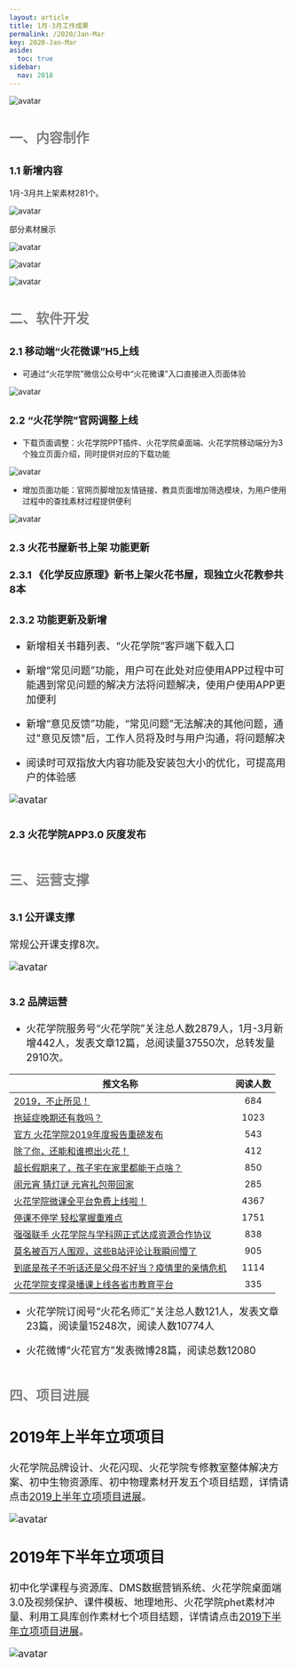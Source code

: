 ```yaml
---
layout: article
title: 1月-3月工作成果
permalink: /2020/Jan-Mar
key: 2020-Jan-Mar
aside:
  toc: true
sidebar:
  nav: 2018
---
```


<bro/><bro/>

![avatar](images/20191200.png)

# <font size="5" color="gray">一、内容制作</font>

## <font size="4" >1.1 新增内容</font>

1月-3月共上架素材281个。

![avatar](images/202003002.png)

部分素材展示

![avatar](images/20200303.png)

![avatar](images/20200304.png)

![avatar](images/20200305.png)

# <font size="5" color="gray">二、软件开发</font>

## <font size="4" >2.1 移动端“火花微课”H5上线</font>

- 可通过“火花学院”微信公众号中“火花微课”⼊⼝直接进⼊页面体验

![avatar](images/20200306.png)

## <font size="4" >2.2 “火花学院”官网调整上线</font>

- 下载页面调整：火花学院PPT插件、火花学院桌⾯端、火花学院移动端分为3个独立页面介绍，同时提供对应的下载功能

![avatar](images/20200307.png)

- 增加页面功能：官网页脚增加友情链接、教具页面增加筛选模块，为用户使用过程中的查找素材过程提供便利

![avatar](images/20200308.png)

## <font size="4" >2.3 火花书屋新书上架 功能更新</font>

### <font size="4" >2.3.1 《化学反应原理》新书上架火花书屋，现独立火花教参共8本

### <font size="4" >2.3.2 功能更新及新增</font>

- 新增相关书籍列表、“⽕花学院”客⼾端下载⼊⼝ 

- 新增“常见问题”功能，用户可在此处对应使用APP过程中可能遇到常见问题的解决方法将问题解决，使用户使用APP更加便利

- 新增“意见反馈”功能，“常见问题”无法解决的其他问题，通过"意见反馈"后，工作人员将及时与用户沟通，将问题解决

- 阅读时可双指放⼤内容功能及安装包大小的优化，可提高用户的体验感

![avatar](images/20200309.png)

## <font size="4" >2.3 火花学院APP3.0 灰度发布</font>

# <font size="5" color="gray">三、运营支撑</font>

## <font size="4" >3.1 公开课支撑</font>

常规公开课支撑8次。

![avatar](images/20200310.png)

## <font size="4" >3.2 品牌运营</font>

- 火花学院服务号“火花学院”关注总人数2879人，1月-3月新增442人，发表文章12篇，总阅读量37550次，总转发量2910次。

| 推文名称 |  阅读人数  | 
|-------------|:------:|
[2019，不止所见！](https://mp.weixin.qq.com/s/4fLofpuI_cQiNm9Xiu-i_A)|	684|
[拖延症晚期还有救吗？](https://mp.weixin.qq.com/s/-SQoOheZb5vKNKthAzd68g)|	1023|
[官方 火花学院2019年度报告重磅发布](https://mp.weixin.qq.com/s/gkr2eSMAioE38leC9ej-yg)|	543|
[除了你，还能和谁擦出火花！](https://mp.weixin.qq.com/s/dstIToTtrFKgrKLRAe3STw)|	412|
[超长假期来了，孩子宅在家里都能干点啥？](https://mp.weixin.qq.com/s/8s22HN3PexTE0oMy323Vfg)|	850|
[闹元宵 猜灯谜 元宵礼包带回家](https://mp.weixin.qq.com/s/AV7eKx8MDnZLpo2ePFxa9A)|	285|
[火花学院微课全平台免费上线啦！](https://mp.weixin.qq.com/s/4kj6ofPltC6lywC2lUUWUQ)|4367|
[停课不停学 轻松掌握重难点](https://mp.weixin.qq.com/s/pBfdBw8V5jlxYL4qIE4__A)|	1751|
[强强联手 火花学院与学科网正式达成资源合作协议](https://mp.weixin.qq.com/s/oax-1ziaOgueOnS-J6towQ)|	838|
[莫名被百万人围观，这些B站评论让我瞬间懵了](https://mp.weixin.qq.com/s/L1SwrHHWjD2v8sLGh0fvHA)|	905|
[到底是孩子不听话还是父母不好当？疫情里的亲情危机](https://mp.weixin.qq.com/s/nODxoR2f1vPaLOh9f1xUHg)|	1114|
[火花学院支撑录播课上线各省市教育平台](https://mp.weixin.qq.com/s/cNbYWrz5lMg9voMlaWBy-Q)|	335|


- 火花学院订阅号“火花名师汇”关注总人数121人，发表文章23篇，阅读量15248次，阅读人数10774人

- 火花微博“火花官方”发表微博28篇，阅读总数12080

# <font size="5" color="gray">四、项目进展</font>

## 2019年上半年立项项目

火花学院品牌设计、火花闪现、火花学院专修教室整体解决方案、初中生物资源库、初中物理素材开发五个项目结题，详情请点击[2019上半年立项项目进展](https://xiyue-team.github.io/doc_monthlyreport/project/Dec#2019%E5%B9%B4%E4%B8%8A%E5%8D%8A%E5%B9%B4%E9%A1%B9%E7%9B%AE%E8%AF%A6%E6%83%85)。
 
![avatar](images/20191244.png)

## 2019年下半年立项项目

初中化学课程与资源库、DMS数据营销系统、火花学院桌面端3.0及视频保护、课件模板、地理地形、火花学院phet素材冲量、利用工具库创作素材七个项目结题，详情请点击[2019下半年立项项目进展](https://xiyue-team.github.io/doc_monthlyreport/project/Dec#2019%E5%B9%B4%E4%B8%8B%E5%8D%8A%E5%B9%B4%E9%A1%B9%E7%9B%AE%E8%AF%A6%E6%83%85)。

![avatar](images/20191245.png)





